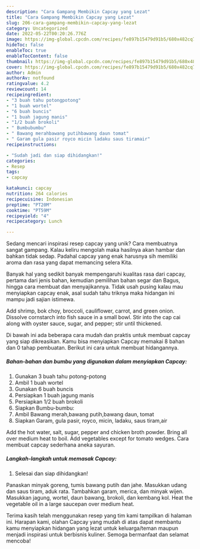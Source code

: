 ```yaml
---
description: "Cara Gampang Membikin Capcay yang Lezat"
title: "Cara Gampang Membikin Capcay yang Lezat"
slug: 206-cara-gampang-membikin-capcay-yang-lezat
category: Uncategorized
date: 2022-05-22T00:20:26.776Z
image: https://img-global.cpcdn.com/recipes/fe897b15479d91b5/680x482cq70/capcay-foto-resep-utama.jpg
hideToc: false
enableToc: true
enableTocContent: false
thumbnail: https://img-global.cpcdn.com/recipes/fe897b15479d91b5/680x482cq70/capcay-foto-resep-utama.jpg
cover: https://img-global.cpcdn.com/recipes/fe897b15479d91b5/680x482cq70/capcay-foto-resep-utama.jpg
author: Admin
authorAv: notfound
ratingvalue: 4.2
reviewcount: 14
recipeingredient:
- "3 buah tahu potongpotong"
- "1 buah wortel"
- "6 buah buncis"
- "1 buah jagung manis"
- "1/2 buah brokoli"
- " Bumbubumbu"
- " Bawang merahbawang putihbawang daun tomat"
- " Garam gula pasir royco micin ladaku saus tiramair"
recipeinstructions:

- "Sudah jadi dan siap dihidangkan!"
categories:
- Resep
tags:
- capcay

katakunci: capcay 
nutrition: 264 calories
recipecuisine: Indonesian
preptime: "PT20M"
cooktime: "PT59M"
recipeyield: "4"
recipecategory: Lunch

---
```





Sedang mencari inspirasi resep capcay yang unik? Cara membuatnya sangat gampang. Kalau keliru mengolah maka hasilnya akan hambar dan bahkan tidak sedap. Padahal capcay yang enak harusnya sih memiliki aroma dan rasa yang dapat memancing selera Kita.





Banyak hal yang sedikit banyak mempengaruhi kualitas rasa dari capcay, pertama dari jenis bahan, kemudian pemilihan bahan segar dan Bagus, hingga cara membuat dan menyajikannya. Tidak usah pusing kalau mau menyiapkan capcay enak,      asal sudah tahu triknya maka hidangan ini mampu jadi sajian istimewa.














Add shrimp, bok choy, broccoli, cauliflower, carrot, and green onion. Dissolve cornstarch into fish sauce in a small bowl. Stir into the cap cai along with oyster sauce, sugar, and pepper; stir until thickened.






Di bawah ini ada beberapa cara mudah dan praktis untuk membuat capcay yang siap dikreasikan. Kamu bisa menyiapkan Capcay memakai 8 bahan dan 0 tahap pembuatan. Berikut ini cara untuk membuat hidangannya.

<!--inarticleads1-->

##### Bahan-bahan dan bumbu yang digunakan dalam menyiapkan Capcay:

1. Gunakan 3 buah tahu potong-potong
1. Ambil 1 buah wortel
1. Gunakan 6 buah buncis
1. Persiapkan 1 buah jagung manis
1. Persiapkan 1/2 buah brokoli
1. Siapkan  Bumbu-bumbu:
1. Ambil  Bawang merah,bawang putih,bawang daun, tomat
1. Siapkan  Garam, gula pasir, royco, micin, ladaku, saus tiram,air


Add the hot water, salt, sugar, pepper and chicken broth powder. Bring all over medium heat to boil. Add vegetables except for tomato wedges. Cara membuat capcay sederhana aneka sayuran. 

<!--inarticleads2-->

##### Langkah-langkah untuk memasak Capcay:


1. Selesai dan siap dihidangkan!

Panaskan minyak goreng, tumis bawang putih dan jahe. Masukkan udang dan saus tiram, aduk rata. Tambahkan garam, merica, dan minyak wijen. Masukkan jagung, wortel, daun bawang, brokoli, dan kembang kol. Heat the vegetable oil in a large saucepan over medium heat. 

Terima kasih telah menggunakan resep yang tim kami tampilkan di halaman ini. Harapan kami, olahan Capcay yang mudah di atas dapat membantu kamu menyiapkan hidangan yang lezat untuk keluarga/teman maupun menjadi inspirasi untuk berbisnis kuliner. Semoga bermanfaat dan selamat mencoba!

